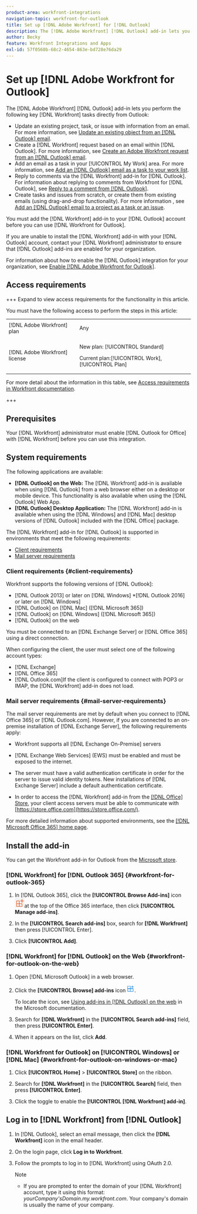 ```yaml
---
product-area: workfront-integrations
navigation-topic: workfront-for-outlook
title: Set up [!DNL Adobe Workfront] for [!DNL Outlook]
description: The [!DNL Adobe Workfront] [!DNL Outlook] add-in lets you perform the key [!DNL Workfront] tasks directly from Outlook.
author: Becky
feature: Workfront Integrations and Apps
exl-id: 57f0560b-68c2-4654-863e-bd728e76da29
---
```

# Set up [!DNL Adobe Workfront for Outlook]

<!-- Audited: 12/2023 -->

The [!DNL Adobe Workfront] [!DNL Outlook] add-in lets you perform the following key [!DNL Workfront] tasks directly from Outlook:

* Update an existing project, task, or issue with information from an email. For more information, see [Update an existing object from an [!DNL Outlook] email](../../workfront-integrations-and-apps/using-workfront-with-outlook/update-an-existing-object-from-an-outlook-email.md).
* Create a [!DNL Workfront] request based on an email within [!DNL Outlook]. For more information, see [Create an Adobe Workfront request from an [!DNL Outlook] email](../../workfront-integrations-and-apps/using-workfront-with-outlook/create-a-wf-request-from-an-outlook-email.md).
* Add an email as a task in your [!UICONTROL My Work] area. For more information, see [Add an [!DNL Outlook] email as a task to your work list](../../workfront-integrations-and-apps/using-workfront-with-outlook/add-outlook-email-as-task-to-your-work-list.md).
* Reply to comments via the [!DNL Workfront] add-in for [!DNL Outlook]. For information about replying to comments from Workfront for [!DNL Outlook], see [Reply to a comment from [!DNL Outlook]](../../workfront-integrations-and-apps/using-workfront-with-outlook/reply-to-a-comment-from-outlook.md).
* Create tasks and issues from scratch, or create them from existing emails (using drag-and-drop functionality). For more information , see [Add an [!DNL Outlook] email to a project as a task or an issue](../../workfront-integrations-and-apps/using-workfront-with-outlook/add-outlook-email-to-project-as-task-or-issue.md).

You must add the [!DNL Workfront] add-in to your [!DNL Outlook] account before you can use [!DNL Workfront for Outlook].

If you are unable to install the [!DNL Workfront] add-in with your [!DNL Outlook] account, contact your [!DNL Workfront] administrator to ensure that [!DNL Outlook] add-ins are enabled for your organization.

For information about how to enable the [!DNL Outlook] integration for your organization, see [Enable [!DNL Adobe Workfront for Outlook]](../../administration-and-setup/configure-integrations/enable-workfront-for-outlook.md).

## Access requirements

+++ Expand to view access requirements for the functionality in this article.

You must have the following access to perform the steps in this article:

<table style="table-layout:auto"> 
 <col> 
 <col> 
 <tbody> 
  <tr> 
   <td role="rowheader">[!DNL Adobe Workfront] plan</td> 
   <td> <p>Any</p> </td> 
  </tr> 
  <tr> 
   <td role="rowheader">[!DNL Adobe Workfront] license</td> 
   <td> 
   <p>New plan: [!UICONTROL Standard]</p> 
   <p>Current plan:[!UICONTROL Work], [!UICONTROL Plan]</p> </td> 
  </tr> 
 </tbody> 
</table>

For more detail about the information in this table, see [Access requirements in Workfront documentation](/help/quicksilver/administration-and-setup/add-users/access-levels-and-object-permissions/access-level-requirements-in-documentation.md).

+++

## Prerequisites

Your [!DNL Workfront] administrator must enable [!DNL Outlook for Office] with [!DNL Workfront] before you can use this integration.

## System requirements

The following applications are available: 

* **[!DNL Outlook] on the Web:** The [!DNL Workfront] add-in is available when using [!DNL Outlook] from a web browser either on a desktop or mobile device. This functionality is also available when using the [!DNL Outlook] Web App.
* **[!DNL Outlook] Desktop Application:** The [!DNL Workfront] add-in is available when using the [!DNL Windows] and [!DNL Mac] desktop versions of [!DNL Outlook] included with the [!DNL Office] package.

The [!DNL Workfront] add-in for [!DNL Outlook] is supported in environments that meet the following requirements:

* [Client requirements](#client-requirements-client-requirements)
* [Mail server requirements](#mail-server-requirements-mail-server-requirements)

### Client requirements {#client-requirements}

Workfront supports the following versions of [!DNL Outlook]: 

* [!DNL Outlook 2013] or later on [!DNL Windows]
*[!DNL  Outlook 2016] or later on [!DNL Windows]
* [!DNL Outlook] on [!DNL Mac] ([!DNL Microsoft 365])
* [!DNL Outlook] on [!DNL Windows] ([!DNL Microsoft 365])
* [!DNL Outlook] on the web

You must be connected to an [!DNL Exchange Server] or [!DNL Office 365] using a direct connection.

When configuring the client, the user must select one of the following account types:

* [!DNL Exchange]
* [!DNL Office 365]
* [!DNL Outlook.com]&#x200B;**&#x200B;**&#x200B;If the client is configured to connect with POP3 or IMAP, the [!DNL Workfront] add-in does not load.

### Mail server requirements {#mail-server-requirements}

The mail server requirements are met by default when you connect to [!DNL Office 365] or [!DNL Outlook.com]. However, if you are connected to an on-premise installation of [!DNL Exchange Server], the following requirements apply:

* Workfront supports all [!DNL Exchange On-Premise] servers
* [!DNL Exchange Web Services] (EWS) must be enabled and must be exposed to the internet. 
* The server must have a valid authentication certificate in order for the server to issue valid identity tokens. New installations of [!DNL Exchange Server] include a default authentication certificate.

   <!--this used to be here but Dev asked for it to be taken out - logged issue for editing this article on 4-26-2023: For more information, see [Digital certificates and encryption in [!DNL Exchange 2016]](https://technet.microsoft.com/en-us/library/dd351044(v=exchg.160).aspx) and [Set-AuthConfig](https://technet.microsoft.com/en-us/library/jj215766(v=exchg.160).aspx).-->

* In order to access the [!DNL Workfront] add-in from the [[!DNL Office] Store](https://store.office.com/), your client access servers must be able to communicate with  [https://store.office.com](https://store.office.com/).

For more detailed information about supported environments, see the [[!DNL Microsoft Office 365] home page](https://products.office.com/en-us/office-365-home).

## Install the add-in

You can get the Workfront add-in for Outlook from the [Microsoft store](https://appsource.microsoft.com/en-us/product/office/WA104380943?tab=Overview).

### [!DNL Workfront] for [!DNL Outlook 365] {#workfront-for-outlook-365}

1. In [!DNL Outlook 365], click the **[!UICONTROL Browse Add-ins]** icon ![](assets/outlook-add-in-26x26.png)at the top of the Office 365 interface, then click **[!UICONTROL Manage add-ins]**.

1. In the **[!UICONTROL Search add-ins]** box, search for **[!DNL Workfront]** then press [!UICONTROL Enter]. 

1. Click **[!UICONTROL Add]**.

### [!DNL Workfront] for [!DNL Outlook] on the Web {#workfront-for-outlook-on-the-web}

1. Open [!DNL Microsoft Outlook] in a web browser.
1. Click the **[!UICONTROL Browse] add-ins** icon ![](assets/outlook-add-in-web-version-20x20.png).

   To locate the icon, see [Using add-ins in [!DNL Outlook] on the web](https://support.microsoft.com/en-us/office/using-add-ins-in-outlook-on-the-web-8f2ce816-5df4-44a5-958c-f7f9d6dabdce#bkmk_addaddinsicon) in the Microsoft documentation.

1. Search for **[!DNL Workfront]** in the **[!UICONTROL Search add-ins]** field, then press **[!UICONTROL Enter]**.

1. When it appears on the list, click **Add**.

### [!DNL Workfront for Outlook] on [!UICONTROL Windows] or [!DNL Mac] {#workfront-for-outlook-on-windows-or-mac}

1. Click **[!UICONTROL Home]** > **[!UICONTROL Store]** on the ribbon.

1. Search for **[!DNL Workfront]** in the **[!UICONTROL Search]** field, then press **[!UICONTROL Enter]**.

1. Click the toggle to enable the **[!UICONTROL [!DNL Workfront] add-in]**.

## Log in to [!DNL Workfront] from [!DNL Outlook]

1. In [!DNL Outlook], select an email message, then click the **[!DNL Workfront]** icon in the email header.
1. On the login page, click **Log in to Workfront**.
1. Follow the prompts to log in to [!DNL Workfront] using OAuth 2.0. <!--Enhanced Authentication or your Security Assertion Markup Language (SAML) URL.-->

   <!--Before users can log in to the [!DNL Workfront] add-in using SAML, a [!DNL Workfront] administrator must first enable [!DNL Office 365] add-ins to authenticate using a SAML 2.0 solution. For more information, see the section [Configure [!DNL Adobe Workfront] with SAML 2.0](../../administration-and-setup/add-users/single-sign-on/configure-workfront-saml-2.md#enable-saml-with-office-365) in the article [Configure [!DNL Adobe Workfront] with SAML 2.0](../../administration-and-setup/add-users/single-sign-on/configure-workfront-saml-2.md).-->

   >[!NOTE]
   >
   >* If you are prompted to enter the domain of your [!DNL Workfront] account, type it using this format: *yourCompany'sDomain.my.workfront.com*. Your company's domain is usually the name of your company.

<!--ADDITIONAL BULLET REMOVED FROM NOTE BOX: Enhanced Authentication is not available until a Workfront administrator enables it for this integration.-->
